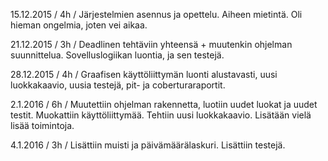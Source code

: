 15.12.2015 / 4h / Järjestelmien asennus ja opettelu. Aiheen mietintä. Oli hieman ongelmia, joten vei aikaa.

21.12.2015 / 3h / Deadlinen tehtäviin yhteensä + muutenkin ohjelman suunnittelua. Sovelluslogiikan luontia, ja sen testejä.

28.12.2015 / 4h / Graafisen käyttöliittymän luonti alustavasti, uusi luokkakaavio, uusia testejä, pit- ja coberturaraportit.

2.1.2016 / 6h / Muutettiin ohjelman rakennetta, luotiin uudet luokat ja uudet testit. Muokattiin käyttöliittymää. Tehtiin uusi luokkakaavio. Lisätään vielä lisää toimintoja.

4.1.2016 / 3h / Lisättiin muisti ja päivämäärälaskuri. Lisättiin testejä.
